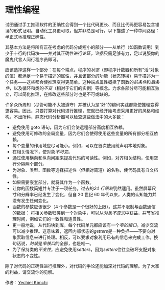 # 理性编程

试图通过手工推理软件的正确性会得到一个比代码更长、而且比代码更容易包含错误的形式证明。自动化工具更可取，但并非总是可行。以下描述了一种中间路径：半正式地推理正确性。

其基本方法是将所有正在考虑的代码分成短小的部分——从单行（如函数调用）到少于十行的代码块——并对其正确性进行论证。论据只需足够有力，足以说服你的魔鬼代言人同行程序员即可。

应该选择这样一个部分：在每个端点，程序的*状态*（即程序计数器和所有”活“对象的值）都满足一个易于描述的属性，并且该部分的功能（状态转换）易于描述为一个任务——这些都会使推理变得更简单。这种端点属性概括了函数的*前条件*和*后条件*，以及循环和类的*不变*（相对于它们的实例）等概念。力求各部分尽可能相互独立，可以简化推理，在修改这些部分时也是不可或缺的。

许多众所周知（尽管可能不太被遵守）并被认为是“好”的编码实践都能使推理变得更容易。因此，只要打算对代码进行推理，您就已经开始考虑采用更好的风格和结构。不出所料，静态代码分析器可以检查这些做法中的大多数：

- 避免使用 goto 语句，因为它们会使远程部分高度相互依赖。
- 避免使用可修改的全局变量，因为它们会使得使用这些变量的所有部分相互依赖。
- 每个变量的作用域应尽可能小。例如，可以在首次使用前声明本地对象。
- 在相关情况下，使对象*不可变*。
- 通过使用横向和纵向间距来提高代码的可读性。例如，对齐相关结构，使用空行分隔两个部分。
- 为对象、类型、函数等选择描述性（但相对简短）的名称，使代码具有自文档性。
- 如果需要嵌套部分，就将其作为一个函数。
- 让你的函数简短并专注于一项任务。过去的*24 行限制*仍然适用。虽然屏幕尺寸和分辨率已经发生了变化，但自 20 世纪 60 年代以来，人类的认知能力并没有发生任何变化。
- 函数的参数应该很少（4 个参数是一个很好的上限）。这并不限制与函数通信的数据： 将相关参数归类到一个对象中，可以从*对象不变式*中获益，并节省推理时间，例如它们的一致性和连贯性。
- 更一般地说，从代码块到库，每个代码单元都应该有一个*窄的接口*。减少交流可以减少推理。这意味着，返回内部状态的*getters*是一种负担——不要向对象索取信息来进行处理。相反，可以要求对象利用已有的信息来完成工作。换句话说，*封装*是*窄接口*的全部，也是唯一。
- 为了保持类的*不变性*，应避免使用*setters*，因为*setters*往往会破坏支配对象状态的不变性。

除了对代码的正确性进行推理外，对代码的争论还能加深对代码的理解。为了大家的利益，请交流你的见解。

作者：[Yechiel Kimchi](http://programmer.97things.oreilly.com/wiki/index.php/Yechiel_Kimchi)
